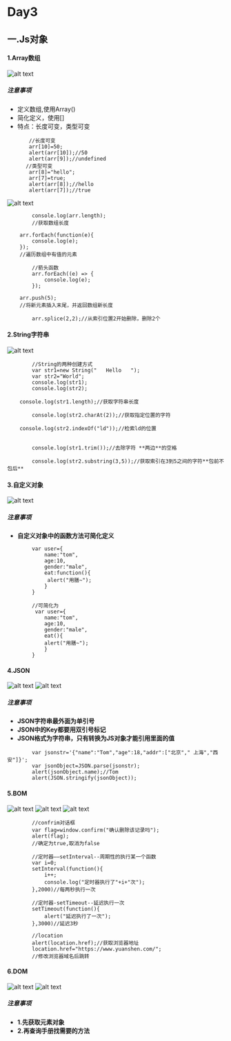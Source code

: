 # Day3
## 一.Js对象
#### 1.Array数组
![alt text](../图片/1.png)
##### **注意事项**
- 定义数组,使用Array()
- 简化定义，使用[]
- 特点：长度可变，类型可变
~~~~
       //长度可变
       arr[10]=50;
       alert(arr[10]);//50
       alert(arr[9]);//undefined
      //类型可变
       arr[8]="hello";
       arr[7]=true;
       alert(arr[8]);//hello
       alert(arr[7]);//true
~~~~
![alt text](../图片/2.png)
~~~~
        console.log(arr.length);
        //获取数组长度
~~~~
        arr.forEach(function(e){
            console.log(e);
        });
        //遍历数组中有值的元素
~~~~     
        //箭头函数
        arr.forEach((e) => {
            console.log(e);
        });
~~~~     
        arr.push(5);
        //将新元素插入末尾，并返回数组新长度
~~~~
        arr.splice(2,2);//从索引位置2开始删除，删除2个
~~~~
#### 2.String字符串
![alt text](../图片/3.png)
~~~~
        //String的两种创建方式
        var str1=new String("   Hello   ");
        var str2="World";
        console.log(str1);
        console.log(str2);
~~~~
        console.log(str1.length);//获取字符串长度
~~~~
        console.log(str2.charAt(2));//获取指定位置的字符
~~~~

        console.log(str2.indexOf("ld"));//检索ld的位置
~~~~

        console.log(str1.trim());//去除字符 **两边**的空格
~~~~
~~~~
        console.log(str2.substring(3,5));//获取索引在3到5之间的字符**包前不包后**
~~~~
#### 3.自定义对象
![alt text](../图片/4.png)
##### **注意事项**
- **自定义对象中的函数方法可简化定义**
~~~~
        var user={
            name:"tom",
            age:10,
            gender:"male",
            eat:function(){
             alert("用膳~");
            }
        }

        //可简化为
         var user={
            name:"tom",
            age:10,
            gender:"male",
            eat(){
            alert("用膳~");
            }
        }
~~~~
#### 4.JSON
![alt text](../图片/5.png)
![alt text](../图片/6.png)
##### **注意事项**
- **JSON字符串最外面为单引号**
- **JSON中的Key都要用双引号标记**
- **JSON格式为字符串，只有转换为JS对象才能引用里面的值**
~~~~
        var jsonstr='{"name":"Tom","age":18,"addr":["北京"," 上海","西安"]}';
        var jsonObject=JSON.parse(jsonstr);
        alert(jsonObject.name);//Tom
        alert(JSON.stringify(jsonObject));
~~~~
#### 5.BOM
![alt text](../图片/7.png)
![alt text](../图片/8.png)
![alt text](../图片/9.png)
~~~~
        //confrim对话框
        var flag=window.confirm("确认删除该记录吗");
        alert(flag);
        //确定为true,取消为false

        //定时器——setInterval--周期性的执行某一个函数
        var i=0;
        setInterval(function(){
            i++;
            console.log("定时器执行了"+i+"次");   
        },2000)//每两秒执行一次

        //定时器-setTimeout--延迟执行一次
        setTimeout(function(){
            alert("延迟执行了一次");
        },3000)//延迟3秒

        //location
        alert(location.href);//获取浏览器地址
        location.href="https://www.yuanshen.com/";
        //修改浏览器域名后跳转
~~~~
#### 6.DOM
![alt text](../图片/10.png)
![alt text](../图片/11.png)
##### **注意事项**
- **1.先获取元素对象**
- **2.再查询手册找需要的方法**



